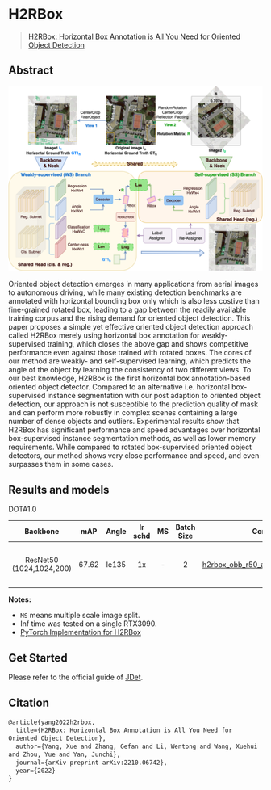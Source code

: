# H2RBox
> [H2RBox: Horizontal Box Annotation is All You Need for Oriented Object Detection](https://arxiv.org/abs/2210.06742)

<!-- [ALGORITHM] -->
## Abstract

<div align=center>
<img src="./projects/h2rbox/configs/pipeline.png" width="800"/>
</div>

Oriented object detection emerges in many applications from aerial images to autonomous driving, while many existing detection benchmarks are annotated with horizontal bounding box only which is also less costive than fine-grained rotated box, leading to a gap between the readily available training corpus and the rising demand for oriented object detection.  This paper proposes a simple yet effective oriented object detection approach called H2RBox merely using horizontal box annotation for weakly-supervised training, which closes the above gap and shows competitive performance even against those trained with rotated boxes.  The cores of our method are weakly- and self-supervised learning, which predicts the angle of the object by learning the consistency of two different views. To our best knowledge, H2RBox is the first horizontal box annotation-based oriented object detector. Compared to an alternative i.e. horizontal box-supervised instance segmentation with our post adaption to oriented object detection, our approach is not susceptible to the prediction quality of mask and can perform more robustly in complex scenes containing a large number of dense objects and outliers. Experimental results show that H2RBox has significant performance and speed advantages over horizontal box-supervised instance segmentation methods, as well as lower memory requirements. While compared to rotated box-supervised oriented object detectors, our method shows very close performance and speed, and even surpasses them in some cases.

## Results and models

DOTA1.0

|         Backbone         |  mAP  | Angle | lr schd | MS  | Batch Size |                                                      Configs                                                      |                                                                      Download                                                                       |
|:------------------------:|:-----:|:-----:|:-------:|:---:|:----------:|:-----------------------------------------------------------------------------------------------------------------:|:---------------------------------------------------------------------------------------------------------------------------------------------------:|
| ResNet50 (1024,1024,200) | 67.62 | le135 |   1x    |  -  |     2      |                 [h2rbox_obb_r50_adamw_fpn_1x_dota](./configs/h2rbox_obb_r50_adamw_fpn_1x_dota.py)                 | [Tsinghua Cloud](https://cloud.tsinghua.edu.cn/f/9f19abe2f7074b569e77/?dl=1), [Baidu Drive (pm0i)](https://pan.baidu.com/s/1nAgTTFhcAYWgeynjnZE8NQ) |


**Notes:**

- `MS` means multiple scale image split.
- Inf time was tested on a single RTX3090.
- [PyTorch Implementation for H2RBox](https://github.com/yangxue0827/h2rbox-mmrotate)

## Get Started

Please refer to the official guide of [JDet](https://github.com/Jittor/JDet).

## Citation
```
@article{yang2022h2rbox,
  title={H2RBox: Horizontal Box Annotation is All You Need for Oriented Object Detection},
  author={Yang, Xue and Zhang, Gefan and Li, Wentong and Wang, Xuehui and Zhou, Yue and Yan, Junchi},
  journal={arXiv preprint arXiv:2210.06742},
  year={2022}
}

```
